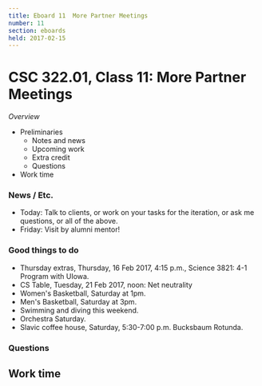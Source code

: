 ```yaml
---
title: Eboard 11  More Partner Meetings
number: 11
section: eboards
held: 2017-02-15
---
```

CSC 322.01, Class 11:  More Partner Meetings
============================================

_Overview_

* Preliminaries
    * Notes and news
    * Upcoming work
    * Extra credit
    * Questions
* Work time

### News / Etc.

* Today: Talk to clients, or work on your tasks for the iteration, or ask 
  me questions, or all of the above.
* Friday: Visit by alumni mentor!

### Good things to do

* Thursday extras, Thursday, 16 Feb 2017, 4:15 p.m., Science 3821: 
  4-1 Program with UIowa.
* CS Table, Tuesday, 21 Feb 2017, noon: Net neutrality
* Women's Basketball, Saturday at 1pm.
* Men's Basketball, Saturday at 3pm.
* Swimming and diving this weekend.
* Orchestra Saturday.
* Slavic coffee house, Saturday, 5:30-7:00 p.m. Bucksbaum Rotunda.

### Questions

Work time
---------

